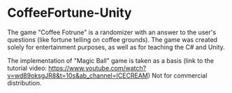 # CoffeeFortune-Unity
The game "Coffee Fotrune" is a randomizer with an answer to the user's questions (like fortune telling on coffee grounds). 
The game was created solely for entertainment purposes, as well as for teaching the C# and Unity. 

The implementation of "Magic Ball" game is taken as a basis (link to the tutorial video: https://www.youtube.com/watch?v=wd89oksgJR8&t=10s&ab_channel=ICECREAM)
Not for commercial distribution.
